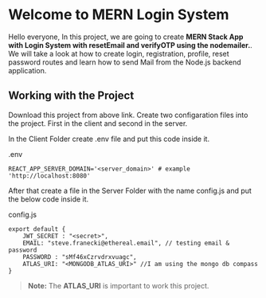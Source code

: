 # Welcome to MERN Login System

Hello everyone, In this project, we are going to create **MERN Stack App with Login System with resetEmail and verifyOTP  using the nodemailer.**. 
We will take a look at how to create login, registration, profile, reset password routes and learn
how to send Mail from the Node.js backend application.

## Working with the Project

Download this project from above link. Create two configaration files into the project.
First in the client and second in the server.

In the Client Folder create .env file and put this code inside it.

.env
```
REACT_APP_SERVER_DOMAIN='<server_domain>' # example 'http://localhost:8080'
```


After that create a file in the Server Folder with the name config.js and put the below code inside it.

config.js
```
export default {
    JWT_SECRET : "<secret>",
    EMAIL: "steve.franecki@ethereal.email", // testing email & password
    PASSWORD : "sMf46xCzrvdrxvuagc",
    ATLAS_URI: "<MONGODB_ATLAS_URI>" //I am using the mongo db compass 
}
```

> **Note:** The **ATLAS_URI** is important to work this project.


